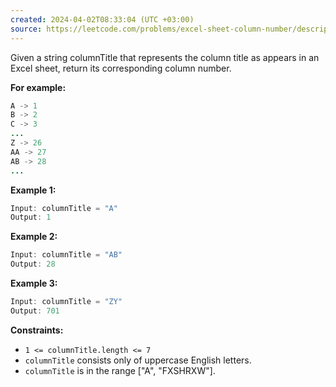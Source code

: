 ```yaml
---
created: 2024-04-02T08:33:04 (UTC +03:00)
source: https://leetcode.com/problems/excel-sheet-column-number/description/
---
```

Given a string columnTitle that represents the column title as appears in an Excel sheet, return its corresponding column number.


**For example:**

``` Java
A -> 1
B -> 2
C -> 3
...
Z -> 26
AA -> 27
AB -> 28
...
```


**Example 1:**

``` Java
Input: columnTitle = "A"
Output: 1
```


**Example 2:**

``` Java
Input: columnTitle = "AB"
Output: 28
```


**Example 3:**

``` Java
Input: columnTitle = "ZY"
Output: 701
```


**Constraints:**

* `1 <= columnTitle.length <= 7`
* `columnTitle` consists only of uppercase English letters.
* `columnTitle` is in the range ["A", "FXSHRXW"].
